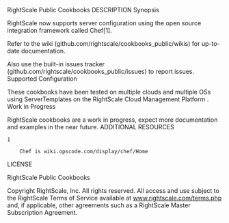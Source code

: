 RightScale Public Cookbooks
DESCRIPTION
Synopsis

RightScale now supports server configuration using the open source integration framework called Chef[1].

Refer to the wiki (github.com/rightscale/cookbooks_public/wikis) for up-to-date documentation.

Also use the built-in issues tracker (github.com/rightscale/cookbooks_public/issues) to report issues.
Supported Configuration

These cookbooks have been tested on multiple clouds and multiple OSs using ServerTemplates on the RightScale Cloud Management Platform .
Work in Progress

RightScale cookbooks are a work in progress, expect more documentation and examples in the near future.
ADDITIONAL RESOURCES

    1

        Chef is wiki.opscode.com/display/chef/Home

LICENSE

RightScale Public Cookbooks

Copyright RightScale, Inc. All rights reserved. All access and use subject to the RightScale Terms of Service available at www.rightscale.com/terms.php and, if applicable, other agreements such as a RightScale Master Subscription Agreement.